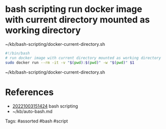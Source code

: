 # bash scripting run docker image with current directory mounted as working directory
~/kb/bash-scripting/docker-current-directory.sh
```bash
#!/bin/bash
# run docker image with current directory mounted as working directory
sudo docker run --rm -it -v "$(pwd):$(pwd)" -w "$(pwd)" $1
```

~/kb/bash-scripting/docker-current-directory.sh
# References
- [20221003151424](/zet/20221003151424/README.md) bash scripting
- ~/kb/auto-bash.md

Tags:
    #assorted #bash #script
